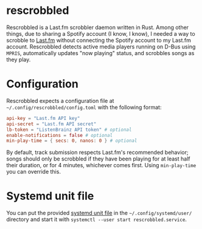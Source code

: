 # rescrobbled

Rescrobbled is a Last.fm scrobbler daemon written in Rust. Among other things, due to sharing a Spotify account (I know, I know), I needed a way to scrobble to [Last.fm](https://last.fm) without connecting the Spotify account to my Last.fm account. Rescrobbled detects active media players running on D-Bus using `MPRIS`, automatically updates "now playing" status, and scrobbles songs as they play.

# Configuration

Rescrobbled expects a configuration file at `~/.config/rescrobbled/config.toml` with the following format:
```toml
api-key = "Last.fm API key"
api-secret = "Last.fm API secret"
lb-token = "ListenBrainz API token" # optional
enable-notifications = false # optional
min-play-time = { secs: 0, nanos: 0 } # optional
```

By default, track submission respects Last.fm's recommended behavior; songs should only be scrobbled if they have been playing for at least half their duration, or for 4 minutes, whichever comes first. Using `min-play-time` you can override this.

# Systemd unit file

You can put the provided [systemd unit file](https://github.com/InputUsername/rescrobbled/blob/master/rescrobbled.service) in the `~/.config/systemd/user/` directory and start it with `systemctl --user start rescrobbled.service`.